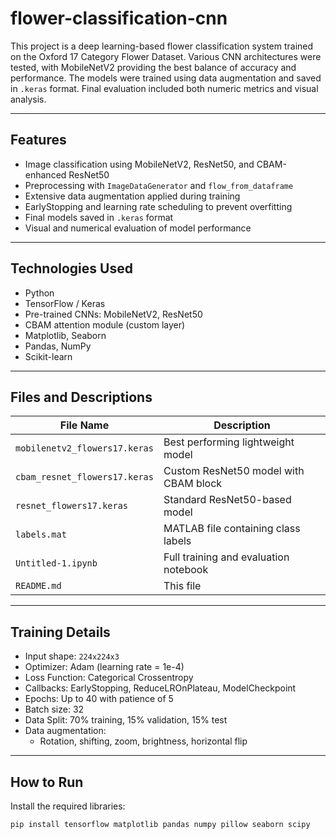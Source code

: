 # flower-classification-cnn

This project is a deep learning-based flower classification system trained on the Oxford 17 Category Flower Dataset. Various CNN architectures were tested, with MobileNetV2 providing the best balance of accuracy and performance. The models were trained using data augmentation and saved in `.keras` format. Final evaluation included both numeric metrics and visual analysis.

---

## Features

- Image classification using MobileNetV2, ResNet50, and CBAM-enhanced ResNet50
- Preprocessing with `ImageDataGenerator` and `flow_from_dataframe`
- Extensive data augmentation applied during training
- EarlyStopping and learning rate scheduling to prevent overfitting
- Final models saved in `.keras` format
- Visual and numerical evaluation of model performance

---

## Technologies Used

- Python
- TensorFlow / Keras
- Pre-trained CNNs: MobileNetV2, ResNet50
- CBAM attention module (custom layer)
- Matplotlib, Seaborn
- Pandas, NumPy
- Scikit-learn

---

## Files and Descriptions

| File Name | Description |
|-----------|-------------|
| `mobilenetv2_flowers17.keras` | Best performing lightweight model |
| `cbam_resnet_flowers17.keras` | Custom ResNet50 model with CBAM block |
| `resnet_flowers17.keras` | Standard ResNet50-based model |
| `labels.mat` | MATLAB file containing class labels |
| `Untitled-1.ipynb` | Full training and evaluation notebook |
| `README.md` | This file |

---

## Training Details

- Input shape: `224x224x3`
- Optimizer: Adam (learning rate = 1e-4)
- Loss Function: Categorical Crossentropy
- Callbacks: EarlyStopping, ReduceLROnPlateau, ModelCheckpoint
- Epochs: Up to 40 with patience of 5
- Batch size: 32
- Data Split: 70% training, 15% validation, 15% test
- Data augmentation:
  - Rotation, shifting, zoom, brightness, horizontal flip

---

## How to Run

Install the required libraries:

```bash
pip install tensorflow matplotlib pandas numpy pillow seaborn scipy

